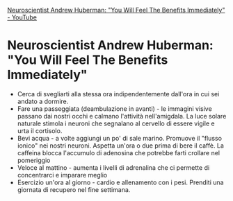 [Neuroscientist Andrew Huberman: "You Will Feel The Benefits Immediately" - YouTube](https://www.youtube.com/watch?v=bTCp9lP5b74)
# Neuroscientist Andrew Huberman: "You Will Feel The Benefits Immediately"

- Cerca di svegliarti alla stessa ora indipendentemente dall'ora in cui sei andato a dormire.
- Fare una passeggiata (deambulazione in avanti) - le immagini visive passano dai nostri occhi e calmano l'attività nell'amigdala. La luce solare naturale stimola i neuroni che segnalano al cervello di essere vigile e urta il cortisolo.
- Bevi acqua - a volte aggiungi un po' di sale marino. Promuove il "flusso ionico" nei nostri neuroni. Aspetta un'ora o due prima di bere il caffè. La caffeina blocca l'accumulo di adenosina che potrebbe farti crollare nel pomeriggio
- Veloce al mattino - aumenta i livelli di adrenalina che ci permette di concentrarci e imparare meglio
- Esercizio un'ora al giorno - cardio e allenamento con i pesi. Prenditi una giornata di recupero nel fine settimana.